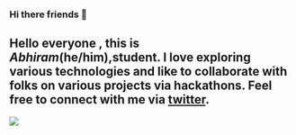 ### Hi there friends 👋
##  Hello everyone , this is *Abhiram*(he/him),student. I love exploring various **technologies** and like to collaborate with folks on various projects via hackathons. Feel free to connect with me via [twitter](https://twitter.com/gullaalli_abhi).

<img 
   src="https://github-readme-stats.vercel.app/api?username=gullapalli9482&show_icons=true&theme=tokyonight" 
/>


<!--START_SECTION:activity-->
<!--END_SECTION:activity-->
<!--
**gullapalli9482/gullapalli9482** is a ✨ _special_ ✨ repository because its `README.md` (this file) appears on your GitHub profile.

Here are some ideas to get you started:

- 🔭 I’m currently working on ...
- 🌱 I’m currently learning ...
- 👯 I’m looking to collaborate on ...
- 🤔 I’m looking for help with ...
- 💬 Ask me about ...
- 📫 How to reach me: ...
- 😄 Pronouns: ...
- ⚡ Fun fact: ...
-->
